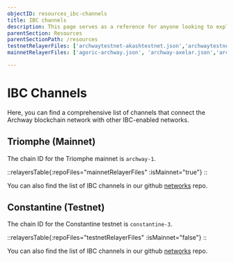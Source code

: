 ```yaml
---
objectID: resources_ibc-channels
title: IBC channels
description: This page serves as a reference for anyone looking to explore the various IBC channels that connect the Archway network to other networks.
parentSection: Resources
parentSectionPath: /resources
testnetRelayerFiles: ['archwaytestnet-akashtestnet.json','archwaytestnet-axelartestnet.json','archwaytestnet-osmosistestnet.json']
mainnetRelayerFiles: ['agoric-archway.json', 'archway-axelar.json','archway-bitcanna.json','archway-cosmoshub.json','archway-jackal.json','archway-juno.json','archway-kujira.json','archway-noble.json','archway-nois.json','archway-osmosis.json','archway-quicksilver.json','archway-umee.json',]

---
```


# IBC Channels

Here, you can find a comprehensive list of channels that connect the Archway blockchain network with other IBC-enabled networks.


## Triomphe (Mainnet)

The chain ID for the Triomphe mainnet is `archway-1`.

::relayersTable{:repoFiles="mainnetRelayerFiles" :isMainnet="true"}
::
<!-- <relayers-table :repo-files="mainnetRelayerFiles" :isMainnet="true" /> -->

You can also find the list of IBC channels in our github <a href="https://github.com/archway-network/networks/tree/main/_IBC" target="_blank" >networks</a> repo.



## Constantine (Testnet)

The chain ID for the Constantine testnet is `constantine-3`.

::relayersTable{:repoFiles="testnetRelayerFiles" :isMainnet="false"}
::
<!-- <relayers-table :repo-files="testnetRelayerFiles" :isMainnet="false" /> -->

You can also find the list of IBC channels in our github <a href="https://github.com/archway-network/networks/tree/main/_IBC" target="_blank" >networks</a> repo.
